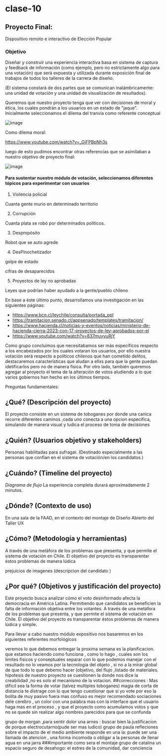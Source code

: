 # clase-10
## Proyecto Final:
Dispositivo remoto e interactivo de Elección Popular

### Objetivo

Diseñar y construir una experiencia interactiva basa en sistema de captura y feedback de información (como ejemplo, pero no estrictamente algo para una votación) que será expuesta y utilizada durante exposición final de trabajos de todos los talleres de la carrera de diseño.

(El sistema constará de dos partes que se comunican inalámbricamente: una unidad de votación y una unidad de visualización de resultados).

Queremos que nuestro proyecto tenga que ver con decisiones de moral y ética, los cuales pondrán a los usuarios en un estado de "jaque". Inicialmente seleccionamos el dilema del tranvía como referente conceptual

![image](https://github.com/user-attachments/assets/09785006-37c2-45bf-b97e-293f5f85a33d)

Como dilema moral:

https://www.youtube.com/watch?v=_GjFPBpNh3s

luego de esto pudimos encontrar otras referencias que se asimilaban a nuestro objetivo de proyecto final:

![image](https://github.com/user-attachments/assets/a7d50005-3710-4de2-945d-a7fcdf1def84)

#### Para sustentar nuestro módulo de votación, seleccionamos diferentes tópicos para experimentar con usuarios

1. Violencia policial

Cuanta gente murio en determinado territorio

2. Corrupción

Cuanta plata se robó por determinados políticos.

3. Despropósito

Robot que se auto agrede

4. DesPinochetizador

golpe de estado

cifras de desaparecidos

5. Proyectos de ley no aprobadas

Leyes que podrían haber ayudado a la gente/pueblo chileno

En base a éste último punto, desarrollamos una investigación en las siguientes páginas:
- https://www.bcn.cl/leychile/consulta/portada_ppl
- https://tramitacion.senado.cl/appsenado/templates/tramitacion/
- https://www.hacienda.cl/noticias-y-eventos/noticias/ministerio-de-hacienda-cierra-2023-con-17-proyectos-de-ley-aprobados-por-el
- https://www.youtube.com/watch?v=837muyvuRjY

Como grupo concluimos que necesitabamos ser más específicos respecto a los encabezados por los cuales votaran los usuarios, por ello nuestra votación será respecto a políticos chilenos que han cometido delitos, destacaremos características que aludan a ellxs para que la gente puedan idetificarlos pero no de manera física. Por otro lado, también queremos agregar al proyecto el tema de la alteración de votos aludiendo a lo que varios gobiernos han hecho en los últimos tiempos.

Preguntas fundamentales:
## ¿Qué? (Descripción del proyecto)

El proyecto consiste en un sistema de toboganes por donde una canica recorre diferentes caminos ,cada uno conecta a una opcion especifica, simulando de manera visual y ludica el proceso de toma de decisiones 

## ¿Quién? (Usuarios objetivo y stakeholders)

Personas habilitadas para sufragar. (Destinado especialmente a las personas que confían en el sistema de votación/en los candidatos.)

## ¿Cuándo? (Timeline del proyecto)

*Diagrama de flujo*   La experiencia completa durará aproximadamente 2 minutos.


## ¿Dónde? (Contexto de uso)

En una sala de la FAAD, en el contexto del montaje de Diseño Abierto del Taller UX

## ¿Cómo? (Metodología y herramientas)

A través de una metáfora de los problemas que presenta, y que permite el sistema de votación en Chile. El objetivo del proyecto es transparentar éstos problemas de manera lúdica  

prejuicios de imagenes (descripcion del candidato ) 

## ¿Por qué? (Objetivos y justificación del proyecto)

Este proyecto busca analizar cómo el voto desinformado afecta la democracia en América Latina. Permitiendo que candidatos se beneficien  la falta de información objetiva entre los votantes. A través de una metáfora de los problemas que presenta, y que permite el sistema de votación en Chile. El objetivo del proyecto es transparentar éstos problemas de manera lúdica y simple.

Para llevar a cabo nuestro módulo expositivo nos basaremos en los siguientes referentes morfológicos

veremos lo que debemos entregar la proxima semana es la planificacion.
que estamos haciendo 
como funciona , como lo hago ,
cuales son los limites fisicos y conseptuales 
separar con lo que podemos manejar con el resultado 
no lo veamos por la tecnologia del objeto , si no a la mirar global de que todo lo que debemo hacer (objetivo, del flujo ,listado de materiales.
 hipotesis de nuestro proyecto se cuestionen la 
 donde nos dice la creabilidad ,no es solo el mecanismo de la votacion.
 ##correcciones : 
 Mas dificil  sea la forma de votar (talvez multiples toboganes)
 magia de corta de distancia te distrage con lo que tengo 
 cuestionar que si yo vote por eso 
 la bolita de muy pasivo fuera mas confuso es mejor recomendado 
 sociaciones dele cerebro , un color con una palabra mas con la interface 
 que el usuario haga mas en el proceso , y que el proyecto como  acumulamos votos y que no se quede sin realizar algo
 nombres parecidos para que se confunda 


grupo de morgan ,para sentir dolor una arnes : buscar bien la justificacion de porque electrocutarno(pude ser mas ludico)
grupo de paula refleciones sobre el impacto de el medio ambiente 
responde en una ia: puede ser una llamada de atencion , una forma incomoda o obligar a la personas de llenar agua en una jarra 
###importante como sera el montaje
grupo de catalina un espacio seguro de desahogo: el estres de la comunidad, dar conciencia 
